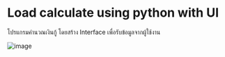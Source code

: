 # Load calculate using python with UI
  โปรแกรมคำนวณเงินกู้ โดยสร้าง Interface เพื่อรับข้อมูลจากผู้ใช้งาน
  
![image](https://user-images.githubusercontent.com/91018933/140506010-54e186d1-1924-4ddc-9fa7-0c0148aa189a.png)
